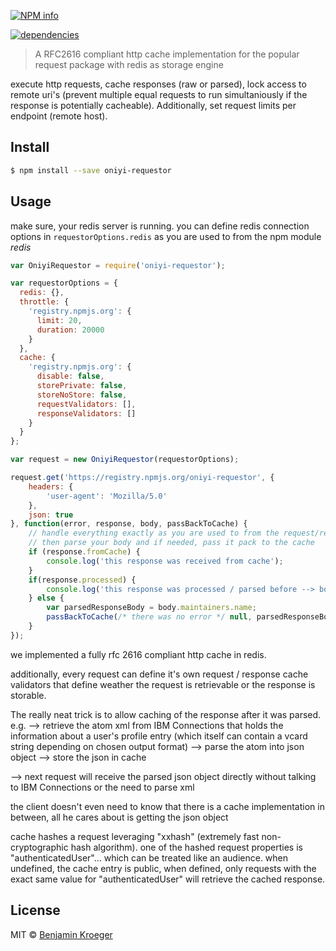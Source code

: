 [![NPM info](https://nodei.co/npm/oniyi-requestor.png?downloads=true)](https://nodei.co/npm/oniyi-requestor.png?downloads=true)

[![dependencies](https://david-dm.org/benkroeger/oniyi-requestor.png)](https://david-dm.org/benkroeger/oniyi-requestor.png)

> A RFC2616 compliant http cache implementation for the popular request package with redis as storage engine 

execute http requests, cache responses (raw or parsed), lock access to remote uri's (prevent multiple equal requests to run simultaniously if the response is potentially cacheable). Additionally, set request limits per endpoint (remote host).

## Install

```sh
$ npm install --save oniyi-requestor
```


## Usage

make sure, your redis server is running. you can define redis connection options in `requestorOptions.redis` as you are used to from the npm module *redis*


```js
var OniyiRequestor = require('oniyi-requestor');

var requestorOptions = {
  redis: {},
  throttle: {
    'registry.npmjs.org': {
      limit: 20,
      duration: 20000
    }
  },
  cache: {
    'registry.npmjs.org': {
      disable: false,
      storePrivate: false,
      storeNoStore: false,
      requestValidators: [],
      responseValidators: []
    }
  }
};

var request = new OniyiRequestor(requestorOptions);

request.get('https://registry.npmjs.org/oniyi-requestor', {
	headers: {
		'user-agent': 'Mozilla/5.0'
	},
	json: true
}, function(error, response, body, passBackToCache) {
	// handle everything exactly as you are used to from the request/request module
	// then parse your body and if needed, pass it pack to the cache
	if (response.fromCache) {
		console.log('this response was received from cache');
	}
	if(response.processed) {
		console.log('this response was processed / parsed before --> body is now the stringified version of what was passed back to "passBacktoCache" before');
	} else {
		var parsedResponseBody = body.maintainers.name;
		passBackToCache(/* there was no error */ null, parsedResponseBody);
	}
});

```



we implemented a fully rfc 2616 compliant http cache in redis.

additionally, every request can define it's own request / response cache validators that define weather the request is retrievable or the response is storable.

The really neat trick is to allow  caching of the response after it was parsed.
e.g. 
--> retrieve the atom xml from IBM Connections that holds the information about a user's profile entry (which itself can contain a vcard string depending on chosen output format)
--> parse the atom into json object
--> store the json in cache

--> next request will receive the parsed json object directly without talking to IBM Connections or the need to parse xml

the client doesn't even need to know that there is a cache implementation in between, all he cares about is getting the json object

cache hashes a request leveraging "xxhash" (extremely fast non-cryptographic hash algorithm). one of the hashed request properties is "authenticatedUser"... which can be treated like an audience. when undefined, the cache entry is public, when defined, only requests with the exact same value for "authenticatedUser" will retrieve the cached response.

## License

MIT © [Benjamin Kroeger]()


[npm-url]: https://npmjs.org/package/oniyi-requestor
[npm-image]: https://badge.fury.io/js/oniyi-requestor.svg

